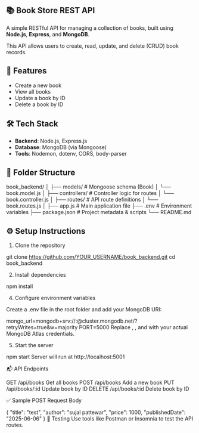 ## 📚 Book Store REST API

A simple RESTful API for managing a collection of books, built using **Node.js**, **Express**, and **MongoDB**.

This API allows users to create, read, update, and delete (CRUD) book records.


## 🚀 Features

- Create a new book
- View all books
- Update a book by ID
- Delete a book by ID



## 🛠 Tech Stack

- **Backend**: Node.js, Express.js
- **Database**: MongoDB (via Mongoose)
- **Tools**: Nodemon, dotenv, CORS, body-parser


## 📁 Folder Structure

book_backend/
│
├── models/ # Mongoose schema (Book)
│ └── book.model.js
│
├── controllers/ # Controller logic for routes
│ └── book.controller.js
│
├── routes/ # API route definitions
│ └── book.routes.js
│
├── app.js # Main application file
├── .env # Environment variables
├── package.json # Project metadata & scripts
└── README.md


## ⚙️ Setup Instructions

1. Clone the repository

git clone https://github.com/YOUR_USERNAME/book_backend.git
cd book_backend


2. Install dependencies

npm install


4. Configure environment variables

Create a .env file in the root folder and add your MongoDB URI:

mongo_url=mongodb+srv://<username>:<password>@cluster.mongodb.net/<dbname>?retryWrites=true&w=majority
PORT=5000
Replace <username>, <password>, and <dbname> with your actual MongoDB Atlas credentials.

5. Start the server

npm start
Server will run at http://localhost:5001

📬 API Endpoints

GET	/api/books	Get all books
POST	/api/books	Add a new book
PUT	/api/books/:id	Update book by ID
DELETE	/api/books/:id	Delete book by ID

✅ Sample POST Request Body

{
  "title": "test",
  "author": "sujal pattewar",
  "price": 1000,
  "publishedDate": "2025-06-06"
}
🧪 Testing
Use tools like Postman or Insomnia to test the API routes.

